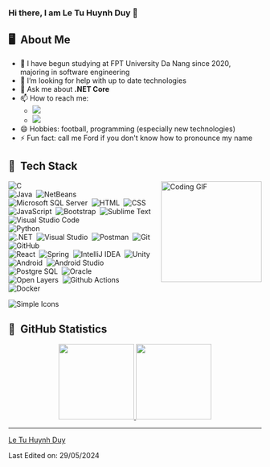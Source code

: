 ### Hi there, I am Le Tu Huynh Duy 👋

## 🖥️ &nbsp;About Me

- 🌱 I have begun studying at FPT University Da Nang since 2020, majoring in software engineering
- 🤔 I’m looking for help with up to date technologies
- 💬 Ask me about **.NET Core**
- 📫 How to reach me:
  - <a href="https://www.facebook.com/ford204"><img src="https://img.shields.io/badge/-@ford204-1877F2?style=flat&logo=Facebook&logoColor=white"/></a>
  - <a href="https://www.instagram.com/4_fordfoolish"><img src="https://img.shields.io/badge/-@4_fordfoolish-E4405F?style=flat&logo=Instagram&logoColor=white"/></a>
- 😄 Hobbies: football, programming (especially new technologies)
- ⚡ Fun fact: call me Ford if you don't know how to pronounce my name

## 🔨 &nbsp;Tech Stack

<img src="https://media.giphy.com/media/qgQUggAC3Pfv687qPC/giphy.gif" alt="Coding GIF" align="right" height="200em" width="200em"/>

![C](https://img.shields.io/badge/-C-FFFFFF?style=flat&logo=c&logoColor=A8B9CC)\
![Java](https://img.shields.io/badge/-Java-FFFFFF?style=flat&logo=Java)&nbsp;
![NetBeans](https://img.shields.io/badge/-NetBeans-FFFFFF?style=flat&logo=apachenetbeanside&logoColor=1B6AC6)\
![Microsoft SQL Server](https://img.shields.io/badge/-Microsoft%20SQL%20Server-FFFFFF?style=flat&logo=microsoftsqlserver&logoColor=CC2927)&nbsp;
![HTML](https://img.shields.io/badge/-HTML-FFFFFF?style=flat&logo=html5&logoColor=E34F26)&nbsp;
![CSS](https://img.shields.io/badge/-CSS-FFFFFF?style=flat&logo=css3&logoColor=1572B6)&nbsp;
![JavaScript](https://img.shields.io/badge/-JavaScript-FFFFFF?style=flat&logo=javascript&logoColor=F7DF1E)&nbsp;
![Bootstrap](https://img.shields.io/badge/-Bootstrap-FFFFFF?style=flat&logo=bootstrap&logoColor=563D7C)&nbsp;
![Sublime Text](https://img.shields.io/badge/-Sublime%20Text-FFFFFF?style=flat&logo=sublimetext&logoColor=FF9800)&nbsp;
![Visual Studio Code](https://img.shields.io/badge/-Visual%20Studio%20Code-FFFFFF?style=flat&logo=visualstudiocode&logoColor=007ACC)\
![Python](https://img.shields.io/badge/-Python-FFFFFF?style=flat&logo=python&logoColor=3776AB)\
![.NET](https://img.shields.io/badge/-.NET-FFFFFF?style=flat&logo=dotnet&logoColor=512BD4)&nbsp;
![Visual Studio](https://img.shields.io/badge/-Visual%20Studio-FFFFFF?style=flat&logo=visualstudio&logoColor=5C2D91)&nbsp;
![Postman](https://img.shields.io/badge/-Postman-FFFFFF?style=flat&logo=postman&logoColor=FF6C37)&nbsp;
![Git](https://img.shields.io/badge/-Git-FFFFFF?style=flat&logo=git&logoColor=F05032)&nbsp;
![GitHub](https://img.shields.io/badge/-GitHub-FFFFFF?style=flat&logo=github&logoColor=181717)\
![React](https://img.shields.io/badge/-React-FFFFFF?style=flat&logo=react&logoColor=61DAFB)&nbsp;
![Spring](https://img.shields.io/badge/-Spring-FFFFFF?style=flat&logo=spring&logoColor=6DB33F)&nbsp;
![IntelliJ IDEA](https://img.shields.io/badge/-IntelliJ%20IDEA-FFFFFF?style=flat&logo=intellijidea&logoColor=000000)&nbsp;
![Unity](https://img.shields.io/badge/-Unity-FFFFFF?style=flat&logo=unity&logoColor=000000)&nbsp;
![Android](https://img.shields.io/badge/-Android-FFFFFF?style=flat&logo=android&logoColor=3DDC84)&nbsp;
![Android Studio](https://img.shields.io/badge/-Android%20Studio-FFFFFF?style=flat&logo=androidstudio&logoColor=3DDC84)\
![Postgre SQL](https://img.shields.io/badge/-Postgre%20SQL-FFFFFF?style=flat&logo=postgresql&logoColor=4169E1)&nbsp;
![Oracle](https://img.shields.io/badge/-Oracle-FFFFFF?style=flat&logo=oracle&logoColor=F80000)\
![Open Layers](https://img.shields.io/badge/-Open%20Layers-FFFFFF?style=flat&logo=openlayers&logoColor=1F6B75)&nbsp;
![Github Actions](https://img.shields.io/badge/-GitHub%20Actions-FFFFFF?style=flat&logo=githubactions&logoColor=2088FF)\
![Docker](https://img.shields.io/badge/-Docker-FFFFFF?style=flat&logo=docker&logoColor=2496ED)&nbsp;

![Simple Icons](https://img.shields.io/badge/-Simple%20Icons-FFFFFF?style=flat&logo=simpleicons&logoColor=111111)

## 🔬 &nbsp;GitHub Statistics

<p align="center">
  <a href="https://github.com/4-Ford204">
    <img height="150em" src="https://github-readme-stats.vercel.app/api?username=4-Ford204&show_icons=true&theme=transparent"/>
    <img height="150em" src="https://github-readme-stats.vercel.app/api/top-langs/?username=4-Ford204&layout=compact&theme=transparent"/>
  </a>
</p>

------

[Le Tu Huynh Duy](https://github.com/4-Ford204)

Last Edited on: 29/05/2024

